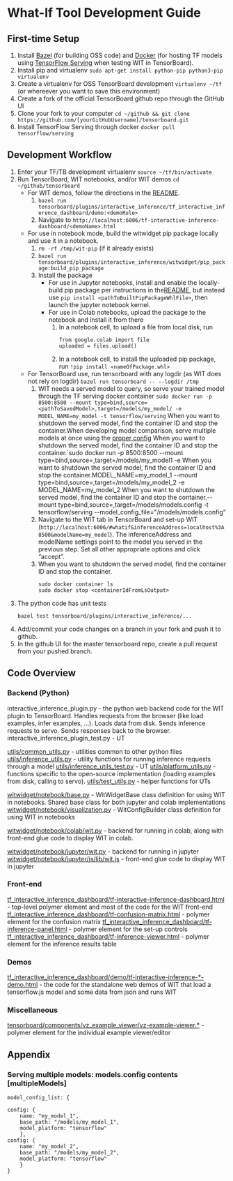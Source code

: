 # What-If Tool Development Guide

## First-time Setup

1. Install [Bazel](https://docs.bazel.build/versions/master/install.html)
(for building OSS code) and [Docker](https://docs.docker.com/install/)
(for hosting TF models using [TensorFlow Serving](https://github.com/tensorflow/serving)
when testing WIT in TensorBoard).
2. Install pip and virtualenv
   `sudo apt-get install python-pip python3-pip virtualenv`
3. Create a virtualenv for OSS TensorBoard development
   `virtualenv ~/tf` (or whereever you want to save this environment)
4. Create a fork of the official TensorBoard github repo through the GitHub UI
5. Clone your fork to your computer
   `cd ~/github && git clone https://github.com/[yourGitHubUsername]/tensorboard.git`
6. Install TensorFlow Serving through docker
   `docker pull tensorflow/serving`

## Development Workflow

1. Enter your TF/TB development virtualenv
   `source ~/tf/bin/activate`
2. Run TensorBoard, WIT notebooks, and/or WIT demos
   `cd ~/github/tensorboard`
    - For WIT demos, follow the directions in the [README](./README.md#demoInstructions).
        1. `bazel run tensorboard/plugins/interactive_inference/tf_interactive_inference_dashboard/demo:<demoRule>`
        2. Navigate to `http://localhost:6006/tf-interactive-inference-dashboard/<demoName>.html`
    - For use in notebook mode, build the witwidget pip package locally and use it in a notebook.
        1. `rm -rf /tmp/wit-pip` (if it already exists)
        2. `bazel run tensorboard/plugins/interactive_inference/witwidget/pip_package:build_pip_package`
        3. Install the package
            - For use in Jupyter notebooks, install and enable the locally-build pip package per instructions in the[README](./README#jupyterInstall), but instead use `pip install <pathToBuiltPipPackageWhlFile>`, then launch the jupyter notebook kernel.
            - For use in Colab notebooks, upload the package to the notebook and install it from there
                1. In a notebook cell, to upload a file from local disk, run
                    ```
                    from google.colab import file
                    uploaded = files.upload()
                    ```
                2. In a notebook cell, to install the uploaded pip package, run `!pip install <nameOfPackage.whl>`
    - For TensorBoard use, run tensorboard with any logdir (as WIT does not rely on logdir)
      `bazel run tensorboard -- --logdir /tmp`
        1. WIT needs a served model to query, so serve your trained model through the TF serving docker container
           `sudo docker run -p 8500:8500 --mount type=bind,source=<pathToSavedModel>,target=/models/my_model/ -e MODEL_NAME=my_model -t tensorflow/serving`
    When you want to shutdown the served model, find the container ID and stop the container.When developing model comparison, serve multiple models at once using the [proper config](#multipleModels)
    When you want to shutdown the served model, find the container ID and stop the container.`sudo docker run -p 8500:8500 --mount type=bind,source=<pathToSavedModel1>,target=/models/my_model1 -e When you want to shutdown the served model, find the container ID and stop the container.MODEL_NAME=my_model_1 --mount type=bind,source=<pathToSavedModel2>,target=/models/my_model_2 -e MODEL_NAME=my_model_2 When you want to shutdown the served model, find the container ID and stop the container.--mount type=bind,source=<pathToConfigFile>,target=/models/models.config -t tensorflow/serving --model_config_file="/models/models.config"
        2. Navigate to the WIT tab in TensorBoard and set-up WIT (`http://localhost:6006/#whatif&inferenceAddress=localhost%3A8500&modelName=my_model`).
           The inferenceAddress and modelName settings point to the model you served in the previous step. Set all other appropriate options and click “accept”.
        3. When you want to shutdown the served model, find the container ID and stop the container.
            ```
            sudo docker container ls
            sudo docker stop <containerIdFromLsOutput>
            ```
3. The python code has unit tests
   ```
   bazel test tensorboard/plugins/interactive_inference/...
   ```
4. Add/commit your code changes on a branch in your fork and push it to github.
5. In the github UI for the master tensorboard repo, create a pull request from your pushed branch.

## Code Overview

### Backend (Python)

interactive_inference_plugin.py - the python web backend code for the WIT plugin to TensorBoard. Handles requests from the browser (like load examples, infer examples, …). Loads data from disk. Sends inference requests to servo. Sends responses back to the browser.
interactive_inference_plugin_test.py - UT


[utils/common_utils.py](./utils/common_utils.py) - utilities common to other python files
[utils/inference_utils.py](./utils/inference_utils.py) - utility functions for running inference requests through a model
[utils/inference_utils_test.py](./utils/inference_utils_test.py) - UT
[utils/platform_utils.py](./utils/platform_utils.py) - functions specific to the open-source implementation (loading examples from disk, calling to servo).
[utils/test_utils.py](./utils/test_utils.py) - helper functions for UTs

[witwidget/notebook/base.py](witwidget/notebook/base.py) - WitWidgetBase class definition for using WIT in notebooks. Shared base class for both jupyter and colab implementations
[witwidget/notebook/visualization.py](witwidget/notebook/visualization.py) - WitConfigBuilder class definition for using WIT in notebooks

[witwidget/notebook/colab/wit.py](witwidget/notebook/colab/wit.py) - backend for running in colab, along with front-end glue code to display WIT in colab.

[witwidget/notebook/jupyter/wit.py](witwidget/notebook/jupyter/wit.py) - backend for running in jupyter
[witwidget/notebook/jupyter/js/lib/wit.js](witwidget/notebook/jupyter/js/lib/wit.js) - front-end glue code to display WIT in jupyter

### Front-end

[tf_interactive_inference_dashboard/tf-interactive-inference-dashboard.html](tf_interactive_inference_dashboard/tf-interactive-inference-dashboard.html) - top-level polymer element and most of the code for the WIT front-end
[tf_interactive_inference_dashboard/tf-confusion-matrix.html](tf_interactive_inference_dashboard/tf-confusion-matrix.html) - polymer element for the confusion matrix
[tf_interactive_inference_dashboard/tf-inference-panel.html](tf_interactive_inference_dashboard/tf-inference-panel.html) - polymer element for the set-up controls
[tf_interactive_inference_dashboard/tf-inference-viewer.html](tf_interactive_inference_dashboard/tf-inference-viewer.html) - polymer element for the inference results table

### Demos

[tf_interactive_inference_dashboard/demo/tf-interactive-inference-*-demo.html](tf_interactive_inference_dashboard/demo/) - the code for the standalone web demos of WIT that load a tensorflow.js model and some data from json and runs WIT

### Miscellaneous

[tensorboard/components/vz_example_viewer/vz-example-viewer.*](tensorboard/components/vz_example_viewer) - polymer element for the individual example viewer/editor

## Appendix

### Serving multiple models: models.config contents [multipleModels]

```
model_config_list: {

config: {
    name: "my_model_1",
    base_path: "/models/my_model_1",
    model_platform: "tensorflow"
    },
config: {
    name: "my_model_2",
    base_path: "/models/my_model_2",
    model_platform: "tensorflow"
    }
}
```
